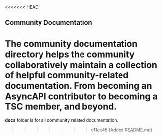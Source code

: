<<<<<<< HEAD
## Community Documentation

The community documentation directory helps the community collaboratively maintain a collection of helpful community-related documentation. From becoming an AsyncAPI contributor to becoming a TSC member, and beyond.
=======
__docs__ folder is for all community related documentation. 
>>>>>>> e11ec45 (Added README.md)

